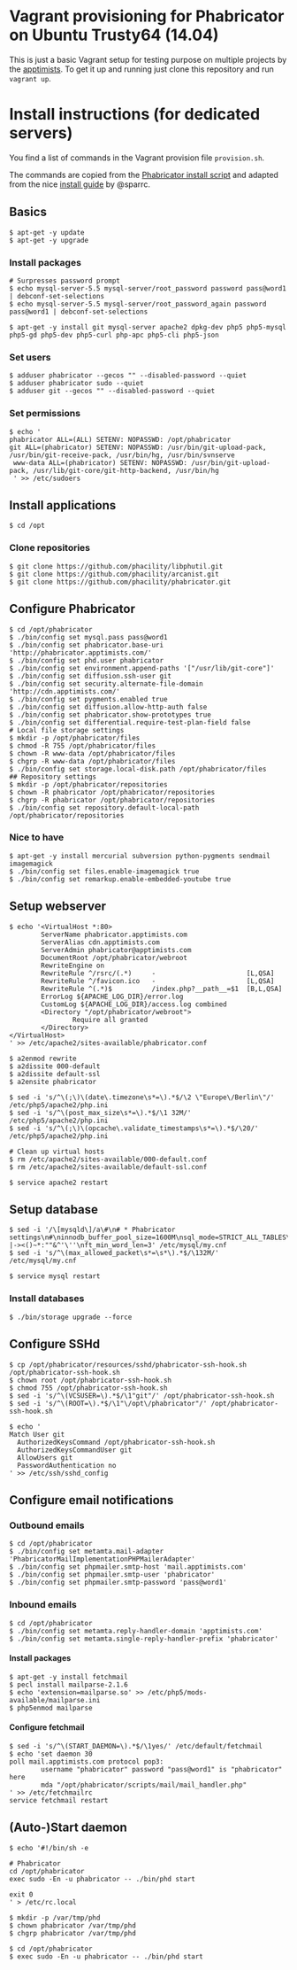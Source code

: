 # Vagrant provisioning for Phabricator on Ubuntu Trusty64 (14.04)
This is just a basic Vagrant setup for testing purpose on multiple projects by the [apptimists](http://www.apptimists.com). To get it up and running just clone this repository and run `vagrant up`.

# Install instructions (for dedicated servers)
You find a list of commands in the Vagrant provision file `provision.sh`.

The commands are copied from the [Phabricator install script](https://raw.githubusercontent.com/phacility/phabricator/master/scripts/install/install_ubuntu.sh) and adapted from the nice [install guide](https://gist.github.com/sparrc/b4eff48a3e7af8411fc1) by @sparrc.

## Basics
```
$ apt-get -y update
$ apt-get -y upgrade
```
### Install packages
```
# Surpresses password prompt
$ echo mysql-server-5.5 mysql-server/root_password password pass@word1 | debconf-set-selections
$ echo mysql-server-5.5 mysql-server/root_password_again password pass@word1 | debconf-set-selections
```
```
$ apt-get -y install git mysql-server apache2 dpkg-dev php5 php5-mysql php5-gd php5-dev php5-curl php-apc php5-cli php5-json
```
### Set users
```
$ adduser phabricator --gecos "" --disabled-password --quiet
$ adduser phabricator sudo --quiet
$ adduser git --gecos "" --disabled-password --quiet
```

### Set permissions
```
$ echo '
phabricator ALL=(ALL) SETENV: NOPASSWD: /opt/phabricator
git ALL=(phabricator) SETENV: NOPASSWD: /usr/bin/git-upload-pack, /usr/bin/git-receive-pack, /usr/bin/hg, /usr/bin/svnserve
 www-data ALL=(phabricator) SETENV: NOPASSWD: /usr/bin/git-upload-pack, /usr/lib/git-core/git-http-backend, /usr/bin/hg
 ' >> /etc/sudoers
```

## Install applications
```
$ cd /opt
```

### Clone repositories
```
$ git clone https://github.com/phacility/libphutil.git
$ git clone https://github.com/phacility/arcanist.git
$ git clone https://github.com/phacility/phabricator.git
```

## Configure Phabricator
```
$ cd /opt/phabricator
$ ./bin/config set mysql.pass pass@word1
$ ./bin/config set phabricator.base-uri 'http://phabricator.apptimists.com/'
$ ./bin/config set phd.user phabricator
$ ./bin/config set environment.append-paths '["/usr/lib/git-core"]'
$ ./bin/config set diffusion.ssh-user git
$ ./bin/config set security.alternate-file-domain	'http://cdn.apptimists.com/'
$ ./bin/config set pygments.enabled true
$ ./bin/config set diffusion.allow-http-auth false
$ ./bin/config set phabricator.show-prototypes true
$ ./bin/config set differential.require-test-plan-field false
# Local file storage settings
$ mkdir -p /opt/phabricator/files
$ chmod -R 755 /opt/phabricator/files
$ chown -R www-data /opt/phabricator/files
$ chgrp -R www-data /opt/phabricator/files
$ ./bin/config set storage.local-disk.path /opt/phabricator/files
## Repository settings
$ mkdir -p /opt/phabricator/repositories
$ chown -R phabricator /opt/phabricator/repositories
$ chgrp -R phabricator /opt/phabricator/repositories
$ ./bin/config set repository.default-local-path /opt/phabricator/repositories
```

### Nice to have
```
$ apt-get -y install mercurial subversion python-pygments sendmail imagemagick
$ ./bin/config set files.enable-imagemagick true
$ ./bin/config set remarkup.enable-embedded-youtube true
```

## Setup webserver
```
$ echo '<VirtualHost *:80>
        ServerName phabricator.apptimists.com
        ServerAlias cdn.apptimists.com
        ServerAdmin phabricator@apptimists.com
        DocumentRoot /opt/phabricator/webroot
        RewriteEngine on
        RewriteRule ^/rsrc/(.*)     -                       [L,QSA]
        RewriteRule ^/favicon.ico   -                       [L,QSA]
        RewriteRule ^(.*)$          /index.php?__path__=$1  [B,L,QSA]
        ErrorLog ${APACHE_LOG_DIR}/error.log
        CustomLog ${APACHE_LOG_DIR}/access.log combined
        <Directory "/opt/phabricator/webroot">
                Require all granted
        </Directory>
</VirtualHost>
' >> /etc/apache2/sites-available/phabricator.conf

$ a2enmod rewrite
$ a2dissite 000-default
$ a2dissite default-ssl
$ a2ensite phabricator

$ sed -i 's/^\(;\)\(date\.timezone\s*=\).*$/\2 \"Europe\/Berlin\"/' /etc/php5/apache2/php.ini
$ sed -i 's/^\(post_max_size\s*=\).*$/\1 32M/' /etc/php5/apache2/php.ini
$ sed -i 's/^\(;\)\(opcache\.validate_timestamps\s*=\).*$/\20/' /etc/php5/apache2/php.ini

# Clean up virtual hosts
$ rm /etc/apache2/sites-available/000-default.conf
$ rm /etc/apache2/sites-available/default-ssl.conf

$ service apache2 restart
```
## Setup database
```
$ sed -i '/\[mysqld\]/a\#\n# * Phabricator settings\n#\ninnodb_buffer_pool_size=1600M\nsql_mode=STRICT_ALL_TABLES\nft_stopword_file=/home/phd/phabricator/resources/sql/stopwords.txt\nft_boolean_syntax='\'' |-><()~*:""&^'\''\nft_min_word_len=3' /etc/mysql/my.cnf
$ sed -i 's/^\(max_allowed_packet\s*=\s*\).*$/\132M/' /etc/mysql/my.cnf

$ service mysql restart
```
### Install databases
```
$ ./bin/storage upgrade --force
```

## Configure SSHd
```
$ cp /opt/phabricator/resources/sshd/phabricator-ssh-hook.sh /opt/phabricator-ssh-hook.sh
$ chown root /opt/phabricator-ssh-hook.sh
$ chmod 755 /opt/phabricator-ssh-hook.sh
$ sed -i 's/^\(VCSUSER=\).*$/\1"git"/' /opt/phabricator-ssh-hook.sh
$ sed -i 's/^\(ROOT=\).*$/\1"\/opt\/phabricator"/' /opt/phabricator-ssh-hook.sh

$ echo '
Match User git
  AuthorizedKeysCommand /opt/phabricator-ssh-hook.sh
  AuthorizedKeysCommandUser git
  AllowUsers git
  PasswordAuthentication no
' >> /etc/ssh/sshd_config
```

## Configure email notifications
### Outbound emails
```
$ cd /opt/phabricator
$ ./bin/config set metamta.mail-adapter 'PhabricatorMailImplementationPHPMailerAdapter'
$ ./bin/config set phpmailer.smtp-host 'mail.apptimists.com'
$ ./bin/config set phpmailer.smtp-user 'phabricator'
$ ./bin/config set phpmailer.smtp-password 'pass@word1'
```

### Inbound emails
```
$ cd /opt/phabricator
$ ./bin/config set metamta.reply-handler-domain 'apptimists.com'
$ ./bin/config set metamta.single-reply-handler-prefix 'phabricator'
```

#### Install packages
```
$ apt-get -y install fetchmail
$ pecl install mailparse-2.1.6
$ echo 'extension=mailparse.so' >> /etc/php5/mods-available/mailparse.ini
$ php5enmod mailparse
```

#### Configure fetchmail
```
$ sed -i 's/^\(START_DAEMON=\).*$/\1yes/' /etc/default/fetchmail
$ echo 'set daemon 30
poll mail.apptimists.com protocol pop3:
        username "phabricator" password "pass@word1" is "phabricator" here
        mda "/opt/phabricator/scripts/mail/mail_handler.php"
' >> /etc/fetchmailrc
service fetchmail restart
```

## (Auto-)Start daemon
```
$ echo '#!/bin/sh -e

# Phabricator
cd /opt/phabricator
exec sudo -En -u phabricator -- ./bin/phd start

exit 0
' > /etc/rc.local

$ mkdir -p /var/tmp/phd
$ chown phabricator /var/tmp/phd
$ chgrp phabricator /var/tmp/phd

$ cd /opt/phabricator
$ exec sudo -En -u phabricator -- ./bin/phd start
```
